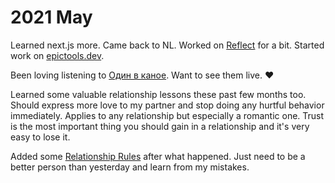# 2021 May

Learned next.js more. Came back to NL. Worked on [Reflect](https://reflect.app/) for a bit. Started work on [epictools.dev](https://epictools.dev).

Been loving listening to [Один в каное](https://www.youtube.com/watch?v=VznuGjUSbOY). Want to see them live. ♥️

Learned some valuable relationship lessons these past few months too. Should express more love to my partner and stop doing any hurtful behavior immediately. Applies to any relationship but especially a romantic one. Trust is the most important thing you should gain in a relationship and it's very easy to lose it.

Added some [Relationship Rules](../../focusing/rules.md#relationships) after what happened. Just need to be a better person than yesterday and learn from my mistakes.
